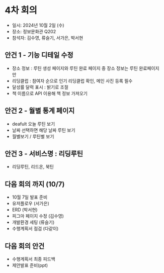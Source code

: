 # 4차 회의
- 일시: 2024년 10월 2일 (수)
- 장소: 정보문화관 Q202
- 참석자: 김수영, 류슬기, 서가은, 박서현
  

## 안건 1 - 기능 디테일 수정
- 장소 정보 : 루틴 생성 페이지와 루틴 완료 페이지 중 장소 정보는 루틴 완료페이지만
- 리딩클럽 : 참여자 순으로 인기 리딩클럽 확인, 메인 사진 등록 필수
- 달성률 달력 표시 : 밝기로 조절
- 책 이름으로 API 이용해 책 정보 가져오기


## 안건 2 - 월별 통계 페이지
- deafult 오늘 루틴 보기
- 날짜 선택하면 해당 날짜 루틴 보기
- 월별보기 / 루틴별 보기 

## 안건 3 - 서비스명 : 리딩루틴
- 리딩루틴, 리드온, 북틴 

## 다음 회의 까지 (10/7)
- 10월 7일 발표 준비
- 유저플로우 (서가은)
- ERD (박서현)
- 피그마 페이지 수정 (김수영) 
- 개발환경 세팅 (류슬기)
- 수행계획서 점검 (다같이)
## 다음 회의 안건
- 수행계획서 최종 피드백
- 제안발표 준비(ppt)

